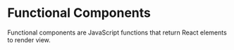 # Functional Components

Functional components are JavaScript functions that return React elements to render view.